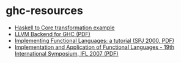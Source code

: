 # ghc-resources

- [Haskell to Core transformation example](https://lambda.jstolarek.com/2013/01/taking-magic-out-of-ghc-or-tracing-compilation-by-transformation/)
- [LLVM Backend for GHC (PDF)](https://llvm.org/pubs/2009-10-TereiThesis.pdf)
- [Implementing Functional Languages: a tutorial (SPJ 2000, PDF)](https://www.cse.iitb.ac.in/~as/fpcourse/PJ_DL_book.pdf)
- [Implementation and Application of Functional Languages - 19th International Symposium, IFL 2007 (PDF)](https://proglang.informatik.uni-freiburg.de/IFL2007/printIFL.pdf)
